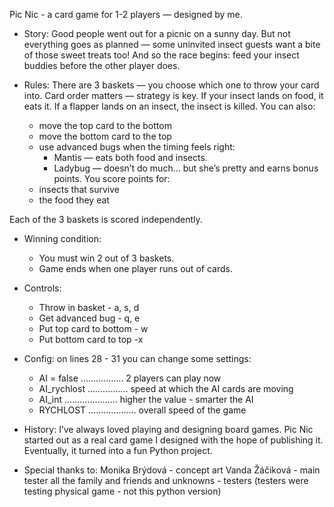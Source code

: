 Pic Nic - a card game for 1-2 players — designed by me.


- Story:
Good people went out for a picnic on a sunny day.
But not everything goes as planned — some uninvited insect guests want a bite of those sweet treats too!
And so the race begins: feed your insect buddies before the other player does.


- Rules:
There are 3 baskets — you choose which one to throw your card into.
Card order matters — strategy is key.
If your insect lands on food, it eats it.
If a flapper lands on an insect, the insect is killed.
You can also:
  - move the top card to the bottom
  - move the bottom card to the top
  - use advanced bugs when the timing feels right:
      - Mantis — eats both food and insects.
      - Ladybug — doesn’t do much... but she’s pretty and earns bonus points.
You score points for:
  - insects that survive
  - the food they eat
    
Each of the 3 baskets is scored independently.
- Winning condition:
  - You must win 2 out of 3 baskets.
  - Game ends when one player runs out of cards.


- Controls:
    - Throw in basket - a, s, d
    - Get advanced bug - q, e
    - Put top card to bottom - w
    - Put bottom card to top -x


- Config:
on lines 28 - 31 you can change some settings:
  - AI = false ................. 2 players can play now
  - AI_rychlost ................ speed at which the AI cards are moving
  - AI_int ..................... higher the value - smarter the AI
  - RYCHLOST ................... overall speed of the game 


- History:
I’ve always loved playing and designing board games.
Pic Nic started out as a real card game I designed with the hope of publishing it.
Eventually, it turned into a fun Python project.


- Special thanks to:
Monika Brýdová - concept art
Vanda Žáčiková - main tester
all the family and friends and unknowns - testers
(testers were testing physical game - not this python version)


